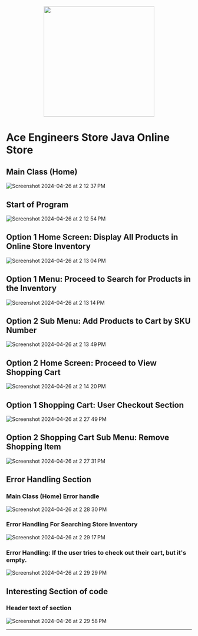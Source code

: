 
<div align="center">
  <h1> <img src = "https://github.com/1uckyswish/Ace-Engineers-Store/assets/107442415/cc664be7-dd72-4761-a7e0-abb629ad20e1" width = 300px height='300px'> </h1>
</div>

# Ace Engineers Store Java Online Store 


<!--HEADER-->

## Main Class (Home)

<!--TEXT-->

<!--IMAGE SCREENSHOT-->
![Screenshot 2024-04-26 at 2 12 37 PM](https://github.com/1uckyswish/Ace-Engineers-Store/assets/107442415/7fe0e3dd-5421-4c6f-80b2-a82e9c1675cc)


## Start of Program

<!--TEXT-->

<!--IMAGE SCREENSHOT-->

![Screenshot 2024-04-26 at 2 12 54 PM](https://github.com/1uckyswish/Ace-Engineers-Store/assets/107442415/816a61a7-269f-43e2-97ef-327c637eaec3)

## Option 1 Home Screen: Display All Products in Online Store Inventory

<!--TEXT-->

<!--IMAGE SCREENSHOT-->
![Screenshot 2024-04-26 at 2 13 04 PM](https://github.com/1uckyswish/Ace-Engineers-Store/assets/107442415/4a9160de-a4ad-4818-b6a7-fe52f998845d)


## Option 1 Menu: Proceed to Search for Products in the Inventory

<!--TEXT-->

<!--IMAGE SCREENSHOT-->

![Screenshot 2024-04-26 at 2 13 14 PM](https://github.com/1uckyswish/Ace-Engineers-Store/assets/107442415/39e17f50-209d-4cef-a5fa-5a213d10fc08)

## Option 2 Sub Menu: Add Products to Cart by SKU Number

<!--TEXT-->

<!--IMAGE SCREENSHOT-->
![Screenshot 2024-04-26 at 2 13 49 PM](https://github.com/1uckyswish/Ace-Engineers-Store/assets/107442415/9eeb3a13-09f3-4993-9f07-dd275d96ee9f)


## Option 2 Home Screen: Proceed to View Shopping Cart

<!--TEXT-->

<!--IMAGE SCREENSHOT-->
![Screenshot 2024-04-26 at 2 14 20 PM](https://github.com/1uckyswish/Ace-Engineers-Store/assets/107442415/5ac2b542-76ec-4d6e-95a9-1fc87202ba32)


## Option 1 Shopping Cart: User Checkout Section

<!--TEXT-->

<!--IMAGE SCREENSHOT-->
![Screenshot 2024-04-26 at 2 27 49 PM](https://github.com/1uckyswish/Ace-Engineers-Store/assets/107442415/f8b3da93-9fcd-4a56-91a4-00850d09ba0f)


## Option 2 Shopping Cart Sub Menu: Remove Shopping Item

<!--TEXT-->

<!--IMAGE SCREENSHOT-->

![Screenshot 2024-04-26 at 2 27 31 PM](https://github.com/1uckyswish/Ace-Engineers-Store/assets/107442415/d1c733fe-4f8b-44b1-8927-eeaa08294fd1)



## Error Handling Section

### Main Class (Home) Error handle

<!--TEXT-->

<!--IMAGE SCREENSHOT-->

![Screenshot 2024-04-26 at 2 28 30 PM](https://github.com/1uckyswish/Ace-Engineers-Store/assets/107442415/a0644212-5e2a-41a7-a8ca-d54e5bcd2048)

### Error Handling For Searching Store Inventory

<!--TEXT-->

<!--IMAGE SCREENSHOT-->

![Screenshot 2024-04-26 at 2 29 17 PM](https://github.com/1uckyswish/Ace-Engineers-Store/assets/107442415/f9f0b72b-7139-4013-a525-5eb72a23ee52)

### Error Handling: If the user tries to check out their cart, but it's empty.

<!--TEXT-->

<!--IMAGE SCREENSHOT-->

![Screenshot 2024-04-26 at 2 29 29 PM](https://github.com/1uckyswish/Ace-Engineers-Store/assets/107442415/bc7bf5b7-7967-490a-8b94-064da7947b4d)

## Interesting Section of code
### Header text of section

<!--TEXT-->

<!--IMAGE SCREENSHOT-->
![Screenshot 2024-04-26 at 2 29 58 PM](https://github.com/1uckyswish/Ace-Engineers-Store/assets/107442415/d286dade-67c4-4332-9c0f-f1d981ba4f6b)

---
